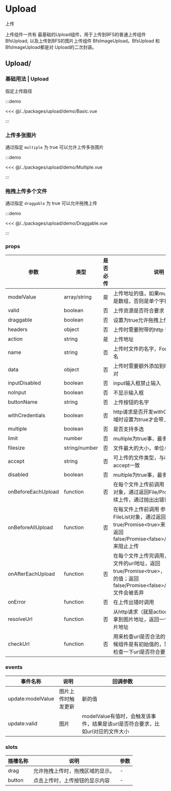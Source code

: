 # Upload

上传

上传组件一共有 最基础的Upload组件，用于上传到BFS的普通上传组件 BfsUpload, 以及上传到BFS的图片上传组件 BfsImageUpload。BfsUpload 和 BfsImageUpload都是对 Upload的二次封装。

## Upload/

### 基础用法 | Upload

指定上传路径

:::demo

<<< @/../packages/upload/demo/Basic.vue

:::

### 上传多张图片

通过指定 `multiple` 为 true 可以允许上传多张图片

:::demo

<<< @/../packages/upload/demo/Multiple.vue

:::

### 拖拽上传多个文件

通过指定 `draggable` 为 true 可以允许拖拽上传

:::demo

<<< @/../packages/upload/demo/Draggable.vue

:::

### props

| 参数 |  类型   | 是否必传 |   说明       | 默认值 |
| ---- | ------ | ----- | ------------- | ----- |
| modelValue | array/string | 是 | 上传地址的值，如果multiple是true，则是数组，否则是单个字符串 | - |
| valid | boolean | 否 | 上传资源是否符合要求 | false |
| draggable | boolean | 否 | 设置为true允许拖拽上传 | false |
| headers | object | 否 | 上传时需要附带的http 请求头 | false |
| action | string | 是 | 上传地址 | - |
| name | string | 否 | 上传时文件的名字，FormData的key键名 | 'file' |
| data | object | 否 | 上传时需要额外添加到FormData的k-v对 | - |
| inputDisabled | boolean | 否 | input输入框禁止输入 | false |
| noInput | boolean | 否 | 不显示输入框 | false |
| buttonName | string | 否 | 上传按钮的名字 | '上传' |
| withCredentials | boolean | 否 | http请求是否开发withCredentials，跨域时设置为true才会带上cookie | false |
| multiple | boolean | 否 | 是否支持多选 | false |
| limit | number | 否 | multiple为true事，最多支持几个问天 | 5 |
| filesize | string/number | 否 | 文件最大的大小，单位与File.size一致 | - |
| accept | string | 否 | 可上传的文件类型，与input标签的accept一致 | 'image/*' |
| disabled | boolean | 否 | multiple为true事，最多支持几个问天 | 5 |
| onBeforeEachUpload | function | 否 | 在每个文件上传前调用 参数是选中的File对象，通过返回File/Promise\<File\>来继续上传，通过抛出出错误来阻止上传 | - |
| onBeforeAllUpload | function | 否 | 在每文件上传前调用 参数是选中的FileList对象，通过返回true/Promise\<true\>来继续上传，通过返回false/Promise\<false\>/Promise.reject()来阻止上传 | - |
| onAfterEachUpload | function | 否 | 在每个文件上传完调用， 参数是选中的文件的url地址，返回true/Promise\<true\>，值会被当成有效的值；返回false/Promise\<false\>/Promise.reject()文件会被丢弃 | - |
| onError | function | 否 | 在上传出错时调用 | - |
| resolveUrl | function | 否 | 从http请求（就是action那个地址）响应拿到图片地址，返回一个字符串作为图片地址 | - |
| checkUrl | function | 否 | 用来检查url是否合法的方法，因为有时候组件是有初始值的，需要这个方法来检查一下url是否符合要求 | - |

### events

| 事件名称 |  说明   | 回调参数 |
| ---- | ------ | ----- |
| update:modelValue | 图片上传时触发更新 | 新的值 |
| update:valid | 图片 | modelValue有值时，会触发该事件，结果是该url是否符合要求，比如url对应的文件大小 |

### slots

| 插槽名称 |  说明   | 参数 |
| ---- | ------ | ----- |
| drag | 允许拖拽上传时，拖拽区域的显示。 | - |
| button | 点击上传时，上传按钮的显示内容 | - |

